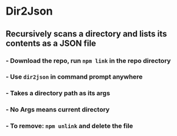 # Dir2Json

## Recursively scans a directory and lists its contents as a JSON file

###  - Download the repo, run `npm link` in the repo directory

###  - Use `dir2json` in command prompt anywhere

###  - Takes a directory path as its args

###  - No Args means current directory

### - To remove: `npm unlink` and delete the file